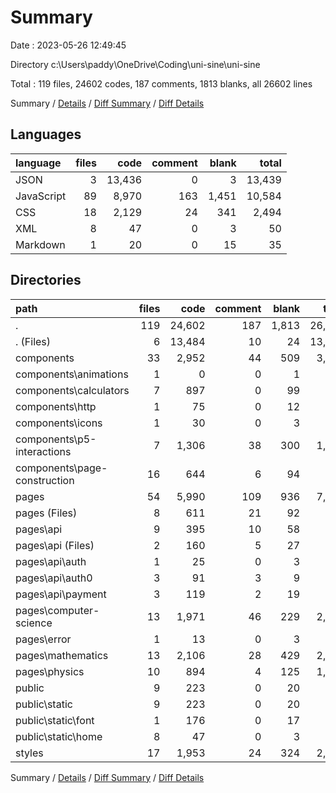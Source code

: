 # Summary

Date : 2023-05-26 12:49:45

Directory c:\\Users\\paddy\\OneDrive\\Coding\\uni-sine\\uni-sine

Total : 119 files,  24602 codes, 187 comments, 1813 blanks, all 26602 lines

Summary / [Details](details.md) / [Diff Summary](diff.md) / [Diff Details](diff-details.md)

## Languages
| language | files | code | comment | blank | total |
| :--- | ---: | ---: | ---: | ---: | ---: |
| JSON | 3 | 13,436 | 0 | 3 | 13,439 |
| JavaScript | 89 | 8,970 | 163 | 1,451 | 10,584 |
| CSS | 18 | 2,129 | 24 | 341 | 2,494 |
| XML | 8 | 47 | 0 | 3 | 50 |
| Markdown | 1 | 20 | 0 | 15 | 35 |

## Directories
| path | files | code | comment | blank | total |
| :--- | ---: | ---: | ---: | ---: | ---: |
| . | 119 | 24,602 | 187 | 1,813 | 26,602 |
| . (Files) | 6 | 13,484 | 10 | 24 | 13,518 |
| components | 33 | 2,952 | 44 | 509 | 3,505 |
| components\\animations | 1 | 0 | 0 | 1 | 1 |
| components\\calculators | 7 | 897 | 0 | 99 | 996 |
| components\\http | 1 | 75 | 0 | 12 | 87 |
| components\\icons | 1 | 30 | 0 | 3 | 33 |
| components\\p5-interactions | 7 | 1,306 | 38 | 300 | 1,644 |
| components\\page-construction | 16 | 644 | 6 | 94 | 744 |
| pages | 54 | 5,990 | 109 | 936 | 7,035 |
| pages (Files) | 8 | 611 | 21 | 92 | 724 |
| pages\\api | 9 | 395 | 10 | 58 | 463 |
| pages\\api (Files) | 2 | 160 | 5 | 27 | 192 |
| pages\\api\\auth | 1 | 25 | 0 | 3 | 28 |
| pages\\api\\auth0 | 3 | 91 | 3 | 9 | 103 |
| pages\\api\\payment | 3 | 119 | 2 | 19 | 140 |
| pages\\computer-science | 13 | 1,971 | 46 | 229 | 2,246 |
| pages\\error | 1 | 13 | 0 | 3 | 16 |
| pages\\mathematics | 13 | 2,106 | 28 | 429 | 2,563 |
| pages\\physics | 10 | 894 | 4 | 125 | 1,023 |
| public | 9 | 223 | 0 | 20 | 243 |
| public\\static | 9 | 223 | 0 | 20 | 243 |
| public\\static\\font | 1 | 176 | 0 | 17 | 193 |
| public\\static\\home | 8 | 47 | 0 | 3 | 50 |
| styles | 17 | 1,953 | 24 | 324 | 2,301 |

Summary / [Details](details.md) / [Diff Summary](diff.md) / [Diff Details](diff-details.md)